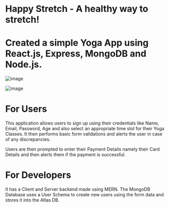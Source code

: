 # Happy Stretch - A healthy way to stretch!

# Created a simple Yoga App using React.js, Express, MongoDB and Node.js.

![image](https://user-images.githubusercontent.com/62051208/209191048-7251e4cd-7ead-41c1-81eb-e8e29906ca04.png)

![image](https://user-images.githubusercontent.com/62051208/209191152-0ec63bca-b7a3-43f5-adb4-a507510854d8.png)


# For Users

This application allows users to sign up using their credentials like Name, Email, Password, Age and also select an appropriate time slot for their Yoga Classes.
It then performs basic form validations and alerts the user in case of any discrepancies.

Users are then prompted to enter their Payment Details namely their Card Details and then alerts them if the payment is successful.



# For Developers

It has a Client and Server backend made using MERN.
The MongoDB Database uses a User Schema to create new users using the form data and stores it into the Atlas DB.


